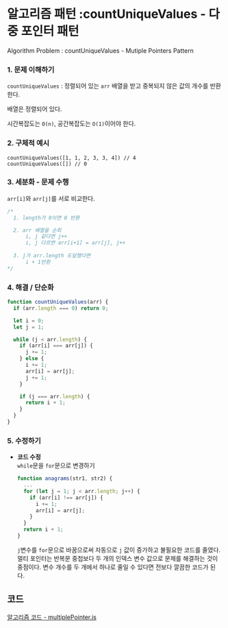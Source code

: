 # 알고리즘 패턴 :countUniqueValues - 다중 포인터 패턴
Algorithm Problem : countUniqueValues - Mutiple Pointers Pattern

### 1. 문제 이해하기
`countUniqueValues`    : 정렬되어 있는 `arr` 배열을 받고 중복되지 않은 값의 개수를 반환한다.

배열은 정렬되어 있다.

시간복잡도는 `O(n)`, 공간복잡도는 `O(1)`이어야 한다.

### 2. 구체적 예시
```
countUniqueValues([1, 1, 2, 3, 3, 4]) // 4
countUniqueValues([]) // 0
```
	
### 3. 세분화 - 문제 수행
`arr[i]`와 `arr[j]`를 서로 비교한다.

```javascript
/*  
  1. length가 0이면 0 반환

  2. arr 배열을 순회
      i, j 같다면 j++
      i, j 다르면 arr[i+1] = arr[j], j++
  
  3. j가 arr.length 도달했다면 
      i + 1반환
*/     
```

### 4. 해결 / 단순화
```javascript
function countUniqueValues(arr) {
  if (arr.length === 0) return 0;

  let i = 0;
  let j = 1;

  while (j < arr.length) {
    if (arr[i] === arr[j]) {
      j += 1;
    } else {
      i += 1;
      arr[i] = arr[j];
      j += 1;
    }

    if (j === arr.length) {
      return i + 1;
    }
  }
}
```

### 5. 수정하기
- **코드 수정**   
  `while`문을 `for`문으로 변경하기

  ```javascript
  function anagrams(str1, str2) {
    ...
    for (let j = 1; j < arr.length; j++) {
      if (arr[i] !== arr[j]) {
        i += 1;
        arr[i] = arr[j];
      }
    }
    return i + 1;
  }
  ```
  `j`변수를 `for`문으로 바꿈으로써 자동으로 `j` 값이 증가하고 불필요한 코드를 줄였다. 멀티 포인터는 반복문 중첩보다 두 개의 인덱스 변수 값으로 문제를 해결하는 것이 중점이다. 변수 개수를 두 개에서 하나로 줄일 수 있다면 전보다 깔끔한 코드가 된다.  

## 코드
[알고리즘 코드 - multiplePointer.js](../../algorithm/02multiplePointer.js)